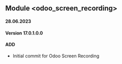 ## Module <odoo_screen_recording>

#### 28.06.2023
#### Version 17.0.1.0.0
#### ADD
- Initial commit for Odoo Screen Recording